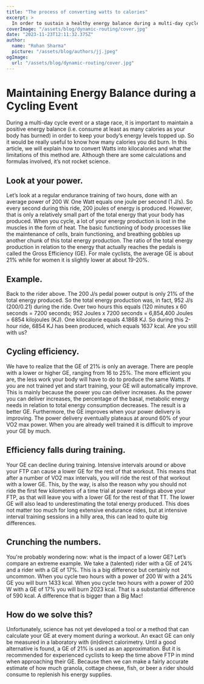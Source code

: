 ```yaml
---
title: "The process of converting watts to calories"
excerpt: >
  In order to sustain a healthy energy balance during a multi-day cycle event or a stage race, it is crucial to ensure that the number of calories consumed surpasses the amount of energy burned by the b
coverImage: "/assets/blog/dynamic-routing/cover.jpg"
date: "2023-11-23T12:11:32.375Z"
author:
  name: "Rohan Sharma"
  picture: "/assets/blog/authors/jj.jpeg"
ogImage:
  url: "/assets/blog/dynamic-routing/cover.jpg"
---
```


# Maintaining Energy Balance during a Cycling Event

During a multi-day cycle event or a stage race, it is important to maintain a positive energy balance (i.e. consume at least as many calories as your body has burned) in order to keep your body’s energy levels topped up. So it would be really useful to know how many calories you did burn. In this article, we will explain how to convert Watts into kilocalories and what the limitations of this method are. Although there are some calculations and formulas involved, it’s not rocket science.

## Look at your power.

Let’s look at a regular endurance training of two hours, done with an average power of 200 W. One Watt equals one joule per second (1 J/s). So every second during this ride, 200 joules of energy is produced. However, that is only a relatively small part of the total energy that your body has produced. When you cycle, a lot of your energy production is lost in the muscles in the form of heat. The basic functioning of body processes like the maintenance of cells, brain functioning, and breathing gobbles up another chunk of this total energy production. The ratio of the total energy production in relation to the energy that actually reaches the pedals is called the Gross Efficiency (GE). For male cyclists, the average GE is about 21% while for women it is slightly lower at about 19-20%.

## Example.

Back to the rider above. The 200 J/s pedal power output is only 21% of the total energy produced. So the total energy production was, in fact, 952 J/s (200/0.21) during the ride. Over two hours this equals (120 minutes x 60 seconds = 7200 seconds; 952 Joules x 7200 seconds = 6,854,400 Joules = 6854 kilojoules (KJ). One kilocalorie equals 4.1868 KJ. So during this 2-hour ride, 6854 KJ has been produced, which equals 1637 kcal. Are you still with us?

## Cycling efficiency.

We have to realize that the GE of 21% is only an average. There are people with a lower or higher GE, ranging from 16 to 25%. The more efficient you are, the less work your body will have to do to produce the same Watts. If you are not trained yet and start training, your GE will automatically improve. This is mainly because the power you can deliver increases. As the power you can deliver increases, the percentage of the basal, metabolic energy needs in relation to total energy consumption decreases. The result is a better GE. Furthermore, the GE improves when your power delivery is improving. The power delivery eventually plateaus at around 60% of your VO2 max power. When you are already well trained it is difficult to improve your GE by much.

## Efficiency falls during training.

Your GE can decline during training. Intensive intervals around or above your FTP can cause a lower GE for the rest of that workout. This means that after a number of VO2 max intervals, you will ride the rest of that workout with a lower GE. This, by the way, is also the reason why you should not ride the first few kilometers of a time trial at power readings above your FTP, as that will leave you with a lower GE for the rest of that TT. The lower GE will also lead to underestimating the total energy produced. This does not matter too much for long extensive endurance rides, but at intensive interval training sessions in a hilly area, this can lead to quite big differences.

## Crunching the numbers.

You're probably wondering now: what is the impact of a lower GE? Let’s compare an extreme example. We take a (talented) rider with a GE of 24% and a rider with a GE of 17%. This is a big difference but certainly not uncommon. When you cycle two hours with a power of 200 W with a 24% GE you will burn 1433 kcal. When you cycle two hours with a power of 200 W with a GE of 17% you will burn 2023 kcal. That is a substantial difference of 590 kcal. A difference that is bigger than a Big Mac!

## How do we solve this?

Unfortunately, science has not yet developed a tool or a method that can calculate your GE at every moment during a workout. An exact GE can only be measured in a laboratory with (in)direct calorimetry. Until a good alternative is found, a GE of 21% is used as an approximation. But it is recommended for experienced cyclists to keep the time above FTP in mind when approaching their GE. Because then we can make a fairly accurate estimate of how much granola, cottage cheese, fish, or beer a rider should consume to replenish his energy supplies.